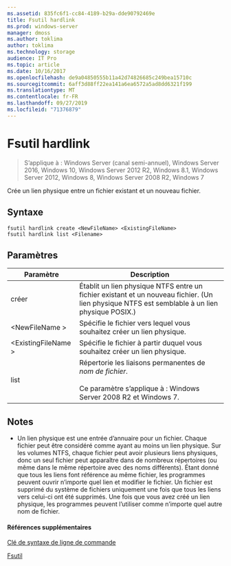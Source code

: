 ```yaml
---
ms.assetid: 835fc6f1-cc84-4189-b29a-dde90792469e
title: Fsutil hardlink
ms.prod: windows-server
manager: dmoss
ms.author: toklima
author: toklima
ms.technology: storage
audience: IT Pro
ms.topic: article
ms.date: 10/16/2017
ms.openlocfilehash: de9a04850555b11a42d74826685c249bea15710c
ms.sourcegitcommit: 6aff3d88ff22ea141a6ea6572a5ad8dd6321f199
ms.translationtype: MT
ms.contentlocale: fr-FR
ms.lasthandoff: 09/27/2019
ms.locfileid: "71376879"
---
```

# <a name="fsutil-hardlink"></a>Fsutil hardlink
>S’applique à : Windows Server (canal semi-annuel), Windows Server 2016, Windows 10, Windows Server 2012 R2, Windows 8.1, Windows Server 2012, Windows 8, Windows Server 2008 R2, Windows 7

Crée un lien physique entre un fichier existant et un nouveau fichier.

## <a name="syntax"></a>Syntaxe

```
fsutil hardlink create <NewFileName> <ExistingFileName>
fsutil hardlink list <Filename>
```

## <a name="parameters"></a>Paramètres

|Paramètre|Description|
|-------------|---------------|
|créer|Établit un lien physique NTFS entre un fichier existant et un nouveau fichier. (Un lien physique NTFS est semblable à un lien physique POSIX.)|
|\<NewFileName >|Spécifie le fichier vers lequel vous souhaitez créer un lien physique.|
|\<ExistingFileName >|Spécifie le fichier à partir duquel vous souhaitez créer un lien physique.|
|list|Répertorie les liaisons permanentes de *nom de fichier*.<br /><br />Ce paramètre s’applique à : Windows Server 2008 R2 et Windows 7.|

## <a name="remarks"></a>Notes

-   Un lien physique est une entrée d’annuaire pour un fichier. Chaque fichier peut être considéré comme ayant au moins un lien physique. Sur les volumes NTFS, chaque fichier peut avoir plusieurs liens physiques, donc un seul fichier peut apparaître dans de nombreux répertoires (ou même dans le même répertoire avec des noms différents). Étant donné que tous les liens font référence au même fichier, les programmes peuvent ouvrir n’importe quel lien et modifier le fichier. Un fichier est supprimé du système de fichiers uniquement une fois que tous les liens vers celui-ci ont été supprimés. Une fois que vous avez créé un lien physique, les programmes peuvent l’utiliser comme n’importe quel autre nom de fichier.

#### <a name="additional-references"></a>Références supplémentaires
[Clé de syntaxe de ligne de commande](Command-Line-Syntax-Key.md)

[Fsutil](Fsutil.md)


